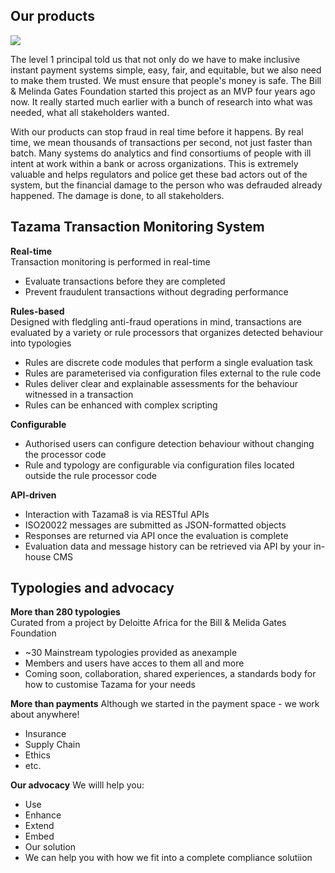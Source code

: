 ## Our products

![](/tazama.png)

The level 1 principal told us that not only do we have to make inclusive instant payment systems simple, easy, fair, and equitable, but we also need to make them trusted. We must ensure that people's money is safe. The Bill & Melinda Gates Foundation started this project as an MVP four years ago now.  It really started much earlier with a bunch of research into what was needed, what all stakeholders wanted.

With our products can stop fraud in real time before it happens.  By real time, we mean thousands of transactions per second, not just faster than batch.  Many systems do analytics and find consortiums of people with ill intent at work within a bank or across organizations.  This is extremely valuable and helps regulators and police get these bad actors out of the system, but the financial damage to the person who was defrauded already happened.  The damage is done, to all stakeholders.

## Tazama Transaction Monitoring System

 **Real-time**    
 Transaction monitoring is performed in real-time
- Evaluate transactions before they are completed
- Prevent fraudulent transactions without degrading performance

 **Rules-based**  
 Designed with fledgling anti-fraud operations in mind, transactions are evaluated by a variety or rule processors that organizes detected behaviour into typologies
- Rules are discrete code modules that perform a single evaluation task
- Rules are parameterised via configuration files external to the rule code
- Rules deliver clear and explainable assessments for the behaviour witnessed in a transaction
- Rules can be enhanced with complex scripting

 **Configurable**  
- Authorised users can configure detection behaviour without changing the processor code
- Rule and typology are configurable via configuration files located outside the rule processor code

 **API-driven**  
- Interaction with Tazama8 is via RESTful APIs
- ISO20022 messages are submitted as JSON-formatted objects
- Responses are returned via API once the evaluation is complete
- Evaluation data and message history can be retrieved via API by your in-house CMS

## Typologies and advocacy

 **More than 280 typologies**    
 Curated from a project by Deloitte Africa for the Bill & Melida Gates Foundation
- ~30 Mainstream typologies provided as anexample
- Members and users have acces to them all and more
- Coming soon, collaboration, shared experiences, a standards body for how to customise Tazama for your needs

**More than payments**
Although we started in the payment space - we work about anywhere!
- Insurance
- Supply Chain
- Ethics
- etc.

**Our advocacy**
We willl help you:
- Use
- Enhance
- Extend
- Embed
- Our solution
- We can help you with how we fit into a complete compliance solutiion

